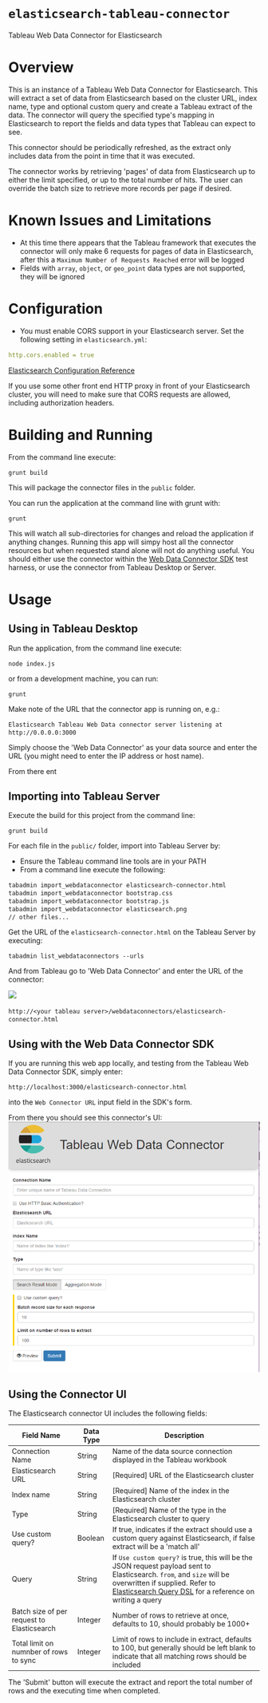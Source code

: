 # `elasticsearch-tableau-connector`
Tableau Web Data Connector for Elasticsearch

# Overview

This is an instance of a Tableau Web Data Connector for Elasticsearch.  This will extract a set of data from Elasticsearch
based on the cluster URL, index name, type and optional custom query and create a Tableau extract of the data.  The connector
will query the specified type's mapping in Elasticsearch to report the fields and data types that Tableau
can expect to see.

This connector should be periodically refreshed, as the extract only includes data from the point in time 
that it was executed.

The connector works by retrieving 'pages' of data from Elasticsearch up to either the limit specified, or up to the total
number of hits.  The user can override the batch size to retrieve more records per page if desired.

# Known Issues and Limitations

- At this time there appears that the Tableau framework that executes the connector will only make 6 requests for pages
of data in Elasticsearch, after this a `Maximum Number of Requests Reached` error will be logged
- Fields with `array`, `object`, or `geo_point` data types are not supported, they will be ignored

# Configuration
- You must enable CORS support in your Elasticsearch server.  Set the following setting in `elasticsearch.yml`:

```yaml
http.cors.enabled = true
```

[Elasticsearch Configuration Reference](https://www.elastic.co/guide/en/elasticsearch/reference/current/modules-http.html)

If you use some other front end HTTP proxy in front of your Elasticsearch cluster, you will need to make sure that
CORS requests are allowed, including authorization headers.

# Building and Running

From the command line execute:
```
grunt build
```

This will package the connector files in the `public` folder.

You can run the application at the command line with grunt with:
```
grunt
```

This will watch all sub-directories for changes and reload the application if anything changes.  Running this app will
simpy host all the connector resources but when requested stand alone will not do anything useful.  You should either 
use the connector within the [Web Data Connector SDK](http://community.tableau.com/thread/178867)
test harness, or use the connector from Tableau Desktop or Server.

# Usage

## Using in Tableau Desktop

Run the application, from the command line execute:

```
node index.js
```

or from a development machine, you can run:
```
grunt
```

Make note of the URL that the connector app is running on, e.g.:
```
Elasticsearch Tableau Web Data connector server listening at http://0.0.0.0:3000
```

Simply choose the 'Web Data Connector' as your data source and enter the URL (you might need to enter
the IP address or host name).

From there ent

## Importing into Tableau Server

Execute the build for this project from the command line:

```
grunt build
```

For each file in the `public/` folder, import into Tableau Server by:

- Ensure the Tableau command line tools are in your PATH
- From a command line execute the following:

```
tabadmin import_webdataconnector elasticsearch-connector.html
tabadmin import_webdataconnector bootstrap.css
tabadmin import_webdataconnector bootstrap.js
tabadmin import_webdataconnector elasticsearch.png
// other files...
```

Get the URL of the `elasticsearch-connector.html` on the Tableau Server by executing:
```
tabadmin list_webdataconnectors --urls
```

And from Tableau go to 'Web Data Connector' and enter the URL of the connector:

![](https://github.com/mradamlacey/elasticsearch-tableau-connector/blob/master/resources/wdc_desktop_use_connector.png)

```
http://<your tableau server>/webdataconnectors/elasticsearch-connector.html
```

## Using with the Web Data Connector SDK
If you are running this web app locally, and testing from the Tableau Web Data Connector SDK, simply enter:

```
http://localhost:3000/elasticsearch-connector.html
```

into the `Web Connector URL` input field in the SDK's form.

From there you should see this connector's UI:
![](https://github.com/mradamlacey/elasticsearch-tableau-connector/blob/master/resources/connector-form-example.png)

## Using the Connector UI

The Elasticsearch connector UI includes the following fields:

| Field Name | Data Type | Description | 
-------------|-----------|-------------|
| Connection Name | String | Name of the data source connection displayed in the Tableau workbook |
| Elasticsearch URL | String | \[Required\] URL of the Elasticsearch cluster |
| Index name | String | \[Required\] Name of the index in the Elasticsearch cluster |
| Type | String | \[Required\] Name of the type in the Elasticsearch cluster to query |
| Use custom query? | Boolean | If true, indicates if the extract should use a custom query against Elasticsearch, if false extract will be a 'match all' |
| Query | String | If `Use custom query?` is true, this will be the JSON request payload sent to Elasticsearch.  `from`, and `size` will be overwritten if supplied. Refer to [Elasticsearch Query DSL](https://www.elastic.co/guide/en/elasticsearch/reference/current/query-dsl.html) for a reference on writing a query |
| Batch size of per request to Elasticsearch | Integer | Number of rows to retrieve at once, defaults to 10, should probably be 1000+ |
| Total limit on numnber of rows to sync | Integer | Limit of rows to include in extract, defaults to 100, but generally should be left blank to indicate that all matching rows should be included |

The 'Submit' button will execute the extract and report the total number of rows and the executing time when completed.
